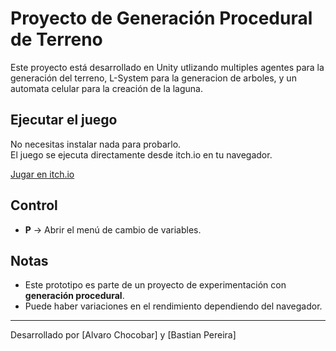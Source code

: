 # Proyecto de Generación Procedural de Terreno

Este proyecto está desarrollado en Unity utlizando multiples agentes para la generación del terreno, L-System para la generacion de arboles, y un automata celular para la creación de la laguna.

## Ejecutar el juego

No necesitas instalar nada para probarlo.  
El juego se ejecuta directamente desde itch.io en tu navegador.

[Jugar en itch.io]([https://TU-ENLACE-AQUI.itch.io/](https://infinyte.itch.io/proyecto-1-generacin-procedural))

## Control
- **P** → Abrir el menú de cambio de variables.

## Notas

- Este prototipo es parte de un proyecto de experimentación con **generación procedural**.  
- Puede haber variaciones en el rendimiento dependiendo del navegador.

---
Desarrollado por [Alvaro Chocobar] y [Bastian Pereira]
